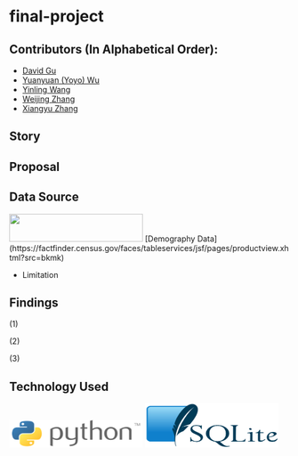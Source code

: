 # final-project

## Contributors (In Alphabetical Order):

-   [David Gu](https://www.linkedin.com/in/thatmandavid-gu-a0806b5a/)
-   [Yuanyuan (Yoyo) Wu](https://www.linkedin.com/in/yuanyuan-yoyo-wu-442474116/)
-   [Yinling Wang](pending)
-   [Weijing Zhang](pending)
-   [Xiangyu Zhang](https://www.linkedin.com/in/xiangyu-zhang-13046b155/)

## Story 

## Proposal 

## Data Source
<img src="https://www.niss.org/sites/default/files/affiliate_images/census_bureau_logo.png" width="240" height="50"/>
[Demography Data](https://factfinder.census.gov/faces/tableservices/jsf/pages/productview.xhtml?src=bkmk)

* Limitation

## Findings 

(1)

(2)

(3)

## Technology Used

<img src="https://raw.githubusercontent.com/david880110/tech-logo/master/python%20logo.png" width="240" height="50"/>

<img src="https://raw.githubusercontent.com/david880110/tech-logo/master/sqlite%20logo.png" width="240" height="80"/>

